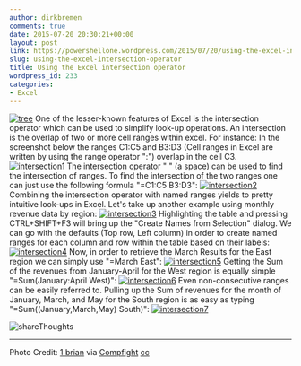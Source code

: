```yaml
---
author: dirkbremen
comments: true
date: 2015-07-20 20:30:21+00:00
layout: post
link: https://powershellone.wordpress.com/2015/07/20/using-the-excel-intersection-operator/
slug: using-the-excel-intersection-operator
title: Using the Excel intersection operator
wordpress_id: 233
categories:
- Excel
---
```


[![tree](https://powershellone.files.wordpress.com/2015/07/325009584_2a9ecd3e6b_m.jpg)](https://powershellone.files.wordpress.com/2015/07/325009584_2a9ecd3e6b_m.jpg)
One of the lesser-known features of Excel is the intersection operator which can be used to simplify look-up operations. An intersection is the overlap of two or more cell ranges within excel. For instance:
In the screenshot below the ranges C1:C5 and B3:D3 (Cell ranges in Excel are written by using the range operator ":") overlap in the cell C3.
[![intersection1](https://powershellone.files.wordpress.com/2015/07/intersection1.png?w=300)](https://powershellone.files.wordpress.com/2015/07/intersection1.png)
The intersection operator " " (a space) can be used to find the intersection of ranges. To find the intersection of the two ranges one can just use the following formula "=C1:C5 B3:D3":
[![intersection2](https://powershellone.files.wordpress.com/2015/07/intersection2.png?w=300)](https://powershellone.files.wordpress.com/2015/07/intersection2.png)
Combining the intersection operator with named ranges yields to pretty intuitive look-ups in Excel. Let's take up another example using monthly revenue data by region:
[![intersection3](https://powershellone.files.wordpress.com/2015/07/intersection31.png)](https://powershellone.files.wordpress.com/2015/07/intersection31.png)
Highlighting the table and pressing CTRL+SHIFT+F3 will bring up the "Create Names from Selection" dialog. We can go with the defaults (Top row, Left column) in order to create named ranges for each column and row within the table based on their labels:
[![intersection4](https://powershellone.files.wordpress.com/2015/07/intersection41.png)](https://powershellone.files.wordpress.com/2015/07/intersection41.png)
Now, in order to retrieve the March Results for the East region we can simply use "=March East":
[![intersection5](https://powershellone.files.wordpress.com/2015/07/intersection51.png)](https://powershellone.files.wordpress.com/2015/07/intersection51.png)
Getting the Sum of the revenues from January-April for the West region is equally simple "=Sum(January:April West)":
[![intersection6](https://powershellone.files.wordpress.com/2015/07/intersection61.png)](https://powershellone.files.wordpress.com/2015/07/intersection61.png)
Even non-consecutive ranges can be easily referred to. Pulling up the Sum of revenues for the month of January, March, and May for the South region is as easy as typing "=Sum((January,March,May) South)":
[![intersection7](https://powershellone.files.wordpress.com/2015/07/intersection7.png)](https://powershellone.files.wordpress.com/2015/07/intersection7.png)

![shareThoughts](https://powershellone.files.wordpress.com/2015/10/sharethoughts.jpg)


* * *


Photo Credit: [1 brian](https://www.flickr.com/photos/34111548@N00/325009584/) via [Compfight](http://compfight.com) [cc](https://creativecommons.org/licenses/by-nc-sa/2.0/)
